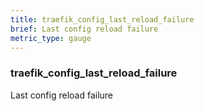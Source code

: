 ```yaml
---
title: traefik_config_last_reload_failure
brief: Last config reload failure
metric_type: gauge
---
```

### traefik_config_last_reload_failure

Last config reload failure
